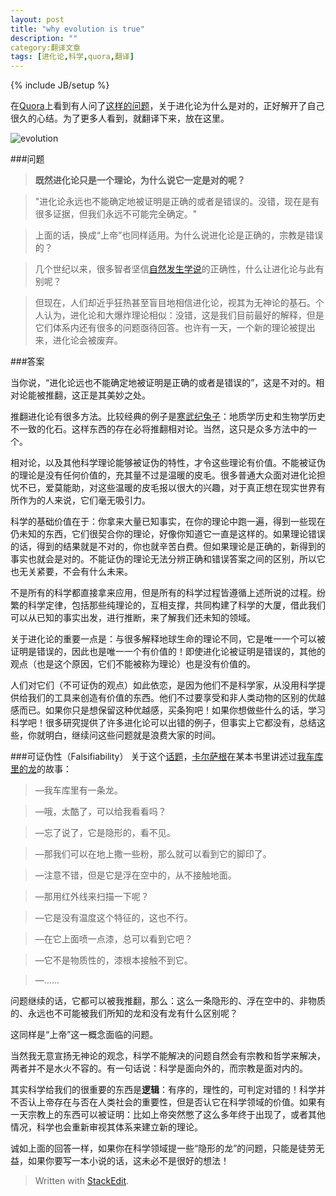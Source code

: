 ```yaml
---
layout: post
title: "why evolution is true"
description: ""
category:翻译文章
tags: [进化论,科学,quora,翻译]
---
```

{% include JB/setup %}

在[Quora](http://quora.com/)上看到有人问了[这样的问题](https://www.quora.com/Science/Given-that-its-just-a-theory-why-cant-the-theory-of-evolution-be-wrong)，关于进化论为什么是对的，正好解开了自己很久的心结。为了更多人看到，就翻译下来，放在这里。

![evolution][1]

###问题
> **既然进化论只是一个理论，为什么说它一定是对的呢？**

> "进化论永远也不能确定地被证明是正确的或者是错误的。没错，现在是有很多证据，但我们永远不可能完全确定。"

> 上面的话，换成“上帝”也同样适用。为什么说进化论是正确的，宗教是错误的？

> 几个世纪以来，很多智者坚信[自然发生学说](http://en.wikipedia.org/wiki/Spontaneous_generation)的正确性，什么让进化论与此有别呢？

> 但现在，人们却近乎狂热甚至盲目地相信进化论，视其为无神论的基石。个人认为，进化论和大爆炸理论相似：没错，这是我们目前最好的解释，但是它们体系内还有很多的问题亟待回答。也许有一天，一个新的理论被提出来，进化论会被废弃。


###答案

当你说，“进化论远也不能确定地被证明是正确的或者是错误的”，这是不对的。相对论能被推翻，这正是其美妙之处。

推翻进化论有很多方法。比较经典的例子是[寒武纪兔子](http://en.wikipedia.org/wiki/Precambrian_rabbit)：地质学历史和生物学历史不一致的化石。这样东西的存在必将推翻相对论。当然，这只是众多方法中的一个。

相对论，以及其他科学理论能够被证伪的特性，才令这些理论有价值。不能被证伪的理论是没有任何价值的，充其量不过是温暖的皮毛。很多普通大众面对进化论担忧不已，爱莫能助，对这些温暖的皮毛报以很大的兴趣，对于真正想在现实世界有所作为的人来说，它们毫无吸引力。

科学的基础价值在于：你拿来大量已知事实，在你的理论中跑一遍，得到一些现在仍未知的东西，它们很契合你的理论，好像你知道它一直是这样的。如果理论错误的话，得到的结果就是不对的，你也就辛苦白费。但如果理论是正确的，新得到的事实也就会是对的。不能证伪的理论无法分辨正确和错误答案之间的区别，所以它也无关紧要，不会有什么未来。

不是所有的科学都直接拿来应用，但是所有的科学过程皆遵循上述所说的过程。纷繁的科学定律，包括那些纯理论的，互相支撑，共同构建了科学的大厦，借此我们可以从已知的事实出发，进行推断，来了解我们还未知的领域。

关于进化论的重要一点是：与很多解释地球生命的理论不同，它是唯一一个可以被证明是错误的，因此也是唯一一个有价值的！即使进化论被证明是错误的，其他的观点（也是这个原因，它们不能被称为理论）也是没有价值的。

人们对它们（不可证伪的观点）如此依恋，是因为他们不是科学家，从没用科学提供给我们的工具来创造有价值的东西。他们不过要享受和非人类动物的区别的优越感而已。如果你只是想保留这种优越感，买条狗吧！如果你想做些什么的话，学习科学吧！很多研究提供了许多进化论可以出错的例子，但事实上它都没有，总结这些，你就明白，继续问这些问题就是浪费大家的时间。

###可证伪性（Falsifiability）
关于这个[话题](http://en.wikipedia.org/wiki/Falsifiability)，[卡尔萨根](http://rationalwiki.org/wiki/Carl_Sagan)在某本书里讲述过[我车库里的龙](http://rationalwiki.org/wiki/The_Dragon_in_My_Garage)的故事：

> —我车库里有一条龙。

> —哦，太酷了，可以给我看看吗？

> —忘了说了，它是隐形的，看不见。

> —那我们可以在地上撒一些粉，那么就可以看到它的脚印了。

> —注意不错，但是它是浮在空中的，从不接触地面。

> —那用红外线来扫描一下呢？

> —它是没有温度这个特征的，这也不行。

> —在它上面喷一点漆，总可以看到它吧？

> —它不是物质性的，漆根本接触不到它。

> —……

问题继续的话，它都可以被我推翻，那么：这么一条隐形的、浮在空中的、非物质的、永远也不可能被我们所知的龙和没有龙有什么区别呢？

这同样是“上帝”这一概念面临的问题。

当然我无意宣扬无神论的观念，科学不能解决的问题自然会有宗教和哲学来解决，两者并不是水火不容的。有一句话说：科学是面向外的，而宗教是面对内的。

其实科学给我们的很重要的东西是**逻辑**：有序的，理性的，可判定对错的！科学并不否认上帝存在与否在人类社会的重要性，但是否认它在科学领域的价值。如果有一天宗教上的东西可以被证明：比如上帝突然憋了这么多年终于出现了，或者其他情况，科学也会重新审视其体系来建立新的理论。

诚如上面的回答一样，如果你在科学领域提一些“隐形的龙”的问题，只能是徒劳无益，如果你要写一本小说的话，这未必不是很好的想法！

> Written with [StackEdit](https://stackedit.io/).

[1]: http://cizixs.u.qiniudn.com/evolution.jpg
